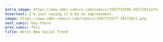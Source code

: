 ```yaml
---
extra_image: https://www.smbc-comics.com/comics/1507732595-20171011after.png
hovertext: I'm just saying it'd be an improvement.
image: https://www.smbc-comics.com/comics/1507732577-20171011.png
next_comic: hey-there
prev_comic: fmri
title: Worst New Social Trend
---
```


